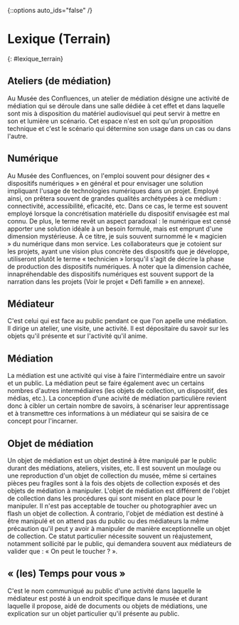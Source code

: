 {::options auto_ids="false" /}

Lexique (Terrain)
=
{: #lexique_terrain}

## Ateliers (de médiation)
Au Musée des Confluences, un atelier de médiation désigne une activité de médiation qui se déroule dans une salle dédiée à cet effet et dans laquelle sont mis à disposition du matériel audiovisuel qui peut servir à mettre en son et lumière un scénario. Cet espace n'est en soit qu'un proposition technique et c'est le scénario qui détermine son usage dans un cas ou dans l'autre.

## Numérique
Au Musée des Confluences, on l'emploi souvent pour désigner des « dispositifs numériques » en général et pour envisager une solution impliquant l'usage de technologies numériques dans un projet. Employé ainsi, on prêtera souvent de grandes qualités archétypées à ce médium : connectivité, accessibilité, eficacité, etc. Dans ce cas, le terme est souvent employé lorsque la concrétisation matérielle du dispositif envisagée est mal connu. De plus, le terme revêt un aspect paradoxal : le numérique est censé apporter une solution idéale à un besoin formulé, mais est emprunt d'une dimension mystérieuse. À ce titre, je suis souvent surnommé le « magicien » du numérique dans mon service. Les collaborateurs que je cotoient sur les projets, ayant une vision plus concrète des dispositifs que je développe, utiliseront plutôt le terme « technicien » lorsqu'il s'agit de décrire la phase de production des dispositifs numériques. À noter que la dimension cachée, innapréhendable des dispositifs numériques est souvent support de la narration dans les projets (Voir le projet « Défi famille » en annexe).

## Médiateur
C'est celui qui est face au public pendant ce que l'on apelle une médiation. Il dirige un atelier, une visite, une activité. Il est dépositaire du savoir sur les objets qu'il présente et sur l'activité qu'il anime.

## Médiation
La médiation est une activité qui vise à faire l'intermédiaire entre un savoir et un public. La médiation peut se faire également avec un certains nombres d'autres intermédiaires (les objets de collection, un dispositif, des médias, etc.). La conception d'une acivité de médiation particulière revient donc à cibler un certain nombre de savoirs, à scénariser leur apprentissage et à transmettre ces informations à un médiateur qui se saisira de ce concept pour l'incarner.

## Objet de médiation
Un objet de médiation est un objet destiné à être manipulé par le public durant des médiations,
ateliers, visites, etc. Il est souvent un moulage ou une reproduction d'un objet de collection du
musée, même si certaines pièces peu fragiles sont à la fois des objets de collection exposés et des
objets de médiation à manipuler.
L'objet de médiation est différent de l'objet de collection dans les procédures qui sont misent en
place pour le manipuler. Il n'est pas acceptable de toucher ou photographier avec un flash un objet
de collection. À contrario, l'objet de médiation est destiné à être manipulé et on attend pas du
public ou des médiateurs la même précaution qu'il peut y avoir à manipuler de manière
exceptionnelle un objet de collection.
Ce statut particulier nécessite souvent un réajustement, notamment sollicité par le public, qui
demandera souvent aux médiateurs de valider que : « On peut le toucher ? ».

## « (les) Temps pour vous »
C'est le nom communiqué au public d'une activité dans laquelle le médiateur est posté à un endroit specifique dans le musée et durant laquelle il propose, aidé de documents ou objets de médiations, une explication sur un objet particulier qu'il présente au public.


